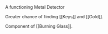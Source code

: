 A functioning Metal Detector

Greater chance of finding [[Keys]] and [[Gold]].

Component of [[Burning Glass]].
